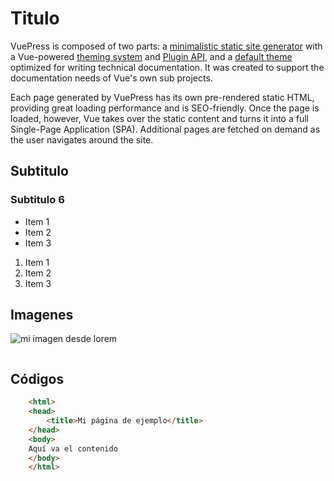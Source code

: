 # Titulo

VuePress is composed of two parts: a [minimalistic static site generator](https://github.com/vuejs/vuepress/tree/master/packages/%40vuepress/core) with a Vue-powered [theming system](https://v1.vuepress.vuejs.org/theme/) and [Plugin API](https://v1.vuepress.vuejs.org/plugin/), and a [default theme](https://v1.vuepress.vuejs.org/theme/default-theme-config.html) optimized for writing technical documentation. It was created to support the documentation needs of Vue's own sub projects.

Each page generated by VuePress has its own pre-rendered static HTML, providing great loading performance and is SEO-friendly. Once the page is loaded, however, Vue takes over the static content and turns it into a full Single-Page Application (SPA). Additional pages are fetched on demand as the user navigates around the site.

## Subtitulo
### Subtitulo 6

* Item 1
* Item 2
* Item 3

1. Item 1
2. Item 2
3. Item 3


## Imagenes

![mi imagen desde lorem](https://picsum.photos/300)

<img :src="$withBase('/img/1.jpg')">


## Códigos

```html
    <html>
	<head>
		<title>Mi página de ejemplo</title>
	</head>
	<body>
	Aquí va el contenido
	</body>
    </html>
```